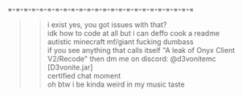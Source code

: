  =-=-=-=-=-=-=-=-=-=-=-=-=-=-=-=-=-=-=-=-=-=-=-=
 >> i exist yes, you got issues with that?
 >> <br>idk how to code at all but i can deffo cook a readme
 >> <br>autistic minecraft mf/giant fucking dumbass
 >> <br>if you see anything that calls itself "A leak of Onyx Client V2/Recode" then dm me on discord: @d3vonitemc [D3vonite.jar]
 >> <br>certified chat moment
 >> <br>oh btw i be kinda weird in my music taste
<!---
D3voniteHacks/D3voniteHacks is a ✨ special ✨ repository because its `README.md` (this file) appears on your GitHub profile.
You can click the Preview link to take a look at your changes.
--->
